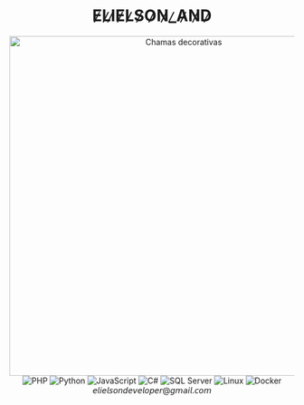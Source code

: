 <div align="center">
  <h1>E̷L̷I̷E̷L̷S̷O̷N̷_̷A̷N̷D̷</h1>
  <img src="https://darkgoldenrod-quetzal-801631.hostingersite.com/static_assets/elielson_gh/flames.webp" alt="Chamas decorativas" width="600"/>
</div>

<div align="center">
  <img src="https://img.shields.io/badge/-PHP-777BB4?logo=php&logoColor=white&style=for-the-badge" alt="PHP"/>
  <img src="https://img.shields.io/badge/-Python-3776AB?logo=python&logoColor=white&style=for-the-badge" alt="Python"/>
  <img src="https://img.shields.io/badge/-JavaScript-F7DF1E?logo=javascript&logoColor=black&style=for-the-badge" alt="JavaScript"/>
  <img src="https://img.shields.io/badge/-C%23-239120?logo=c-sharp&logoColor=white&style=for-the-badge" alt="C#"/>
  <img src="https://img.shields.io/badge/-SQL%20Server-CC2927?logo=microsoft-sql-server&logoColor=white&style=for-the-badge" alt="SQL Server"/>
  <img src="https://img.shields.io/badge/-Linux-white?logo=linux&logoColor=black&style=for-the-badge" alt="Linux"/>
  <img src="https://img.shields.io/badge/-Docker-2496ED?logo=docker&logoColor=white&style=for-the-badge" alt="Docker"/>
</div>

<div align="center">𝘦𝘭𝘪𝘦𝘭𝘴𝘰𝘯𝘥𝘦𝘷𝘦𝘭𝘰𝘱𝘦𝘳@𝘨𝘮𝘢𝘪𝘭.𝘤𝘰𝘮</div>
